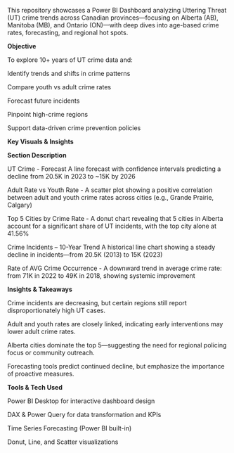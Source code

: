 This repository showcases a Power BI Dashboard analyzing Uttering Threat (UT) crime trends across Canadian provinces—focusing on Alberta (AB), Manitoba (MB), and Ontario (ON)—with deep dives into age-based crime rates, forecasting, and regional hot spots.

**Objective**

To explore 10+ years of UT crime data and:

Identify trends and shifts in crime patterns

Compare youth vs adult crime rates

Forecast future incidents

Pinpoint high-crime regions

Support data-driven crime prevention policies

**Key Visuals & Insights**

**Section	Description**

UT Crime -                      Forecast	A line forecast with confidence intervals predicting a decline from 20.5K in 2023 to ~15K by 2026

Adult Rate vs Youth Rate -      A scatter plot showing a positive correlation between adult and youth crime rates across cities (e.g., Grande Prairie, Calgary)

Top 5 Cities by Crime Rate -    A donut chart revealing that 5 cities in Alberta account for a significant share of UT incidents, with the top city alone at 41.56%

Crime Incidents –               10-Year Trend	A historical line chart showing a steady decline in incidents—from 20.5K (2013) to 15K (2023)

Rate of AVG Crime Occurrence -  A downward trend in average crime rate: from 71K in 2022 to 49K in 2018, showing systemic improvement

**Insights & Takeaways**

Crime incidents are decreasing, but certain regions still report disproportionately high UT cases.

Adult and youth rates are closely linked, indicating early interventions may lower adult crime rates.

Alberta cities dominate the top 5—suggesting the need for regional policing focus or community outreach.

Forecasting tools predict continued decline, but emphasize the importance of proactive measures.

**Tools & Tech Used**

Power BI Desktop for interactive dashboard design

DAX & Power Query for data transformation and KPIs

Time Series Forecasting (Power BI built-in)

Donut, Line, and Scatter visualizations




